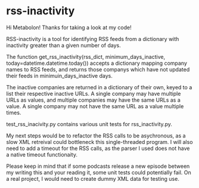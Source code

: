 # rss-inactivity

Hi Metabolon! Thanks for taking a look at my code!

RSS-inactivity is a tool for identifying RSS feeds from a dictionary with inactivity greater than a given number of days.

The function get_rss_inactivity(rss_dict, minimum_days_inactive, today=datetime.datetime.today()) accepts a dictionary mapping company names to RSS feeds, and returns those companys which have not updated their feeds in minimuin_days_inactive days. 

The inactive companies are returned in a dictionary of their own, keyed to a list their respective inactive URLs. A single company may have multiple URLs as values, and multiple companies may have the same URLs as a value. A single company may not have the same URL as a value multiple times. 

test_rss_inacivity.py contains various unit tests for rss_inactivity.py.

My next steps would be to refactor the RSS calls to be asychronous, as a slow XML retreival could bottleneck this single-threaded program. I will also need to add a timeout for the RSS calls, as the parser I used does not have a native timeout functionaity. 


Please keep in mind that if some podcasts release a new episode between my writing this and your reading it, some unit tests could potentially fail. On a real project, I would need to create dummy XML data for testing use.
